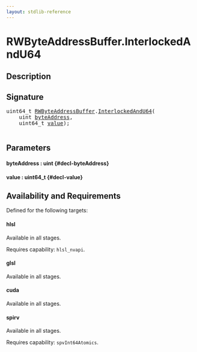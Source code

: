 ```yaml
---
layout: stdlib-reference
---
```


# RWByteAddressBuffer\.InterlockedAndU64

## Description





## Signature 

<pre>
uint64_t <a href="/stdlib-reference/types/RWByteAddressBuffer/index" class="code_type">RWByteAddressBuffer</a>.<a href="/stdlib-reference/types/RWByteAddressBuffer/InterlockedAndU64">InterlockedAndU64</a>(
    uint <a href="/stdlib-reference/types/RWByteAddressBuffer/InterlockedAndU64#decl-byteAddress" class="code_param">byteAddress</a>,
    uint64_t <a href="/stdlib-reference/types/RWByteAddressBuffer/InterlockedAndU64#decl-value" class="code_param">value</a>);

</pre>

## Parameters

#### byteAddress  : uint {#decl-byteAddress}
#### value  : uint64\_t {#decl-value}

## Availability and Requirements

Defined for the following targets:

#### hlsl
Available in all stages.

Requires capability: `hlsl_nvapi`.
#### glsl
Available in all stages.

#### cuda
Available in all stages.

#### spirv
Available in all stages.

Requires capability: `spvInt64Atomics`.


